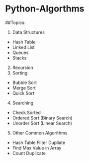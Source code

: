 # Python-Algorthms

##Topics:
1. Data Structures
* Hash Table
* Linked List
* Queues
* Stacks
2. Recursion
3. Sorting
* Bubble Sort
* Merge Sort
* Quick Sort
4. Searching
* Check Sorted
* Ordered Sort (Binary Search)
* Unorder Sort (Linear Search)
5. Other Common Algorithms
* Hash Table Filter Dupliate
* Find Max Value in Array
* Count Duplicate
